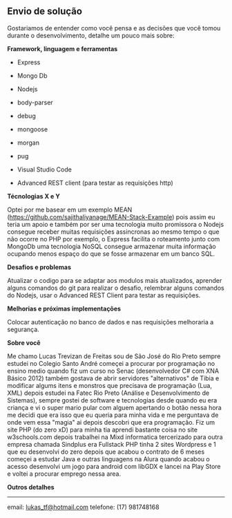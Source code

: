## Envio de solução

Gostariamos de entender como você pensa e as decisões que você tomou durante o desenvolvimento, detalhe um pouco mais sobre:

**Framework, linguagem e ferramentas**

- Express
- Mongo Db
- Nodejs
- body-parser
- debug
- mongoose
- morgan
- pug

- Visual Studio Code

- Advanced REST client (para testar as requisições http)

**Técnologias X e Y**

Optei por me basear em um exemplo MEAN (https://github.com/sajithaliyanage/MEAN-Stack-Example) pois assim eu teria um apoio e também por ser uma tecnologia muito promissora o Nodejs consegue receber muitas requisições assincronas ao mesmo tempo o que não ocorre no PHP por exemplo, o Express facilita o roteamento junto com MongoDb uma tecnologia NoSQL consegue armazenar muita informação ocupando menos espaço do que se fosse armazenar em um banco SQL.

**Desafios e problemas**

Atualizar o codigo para se adaptar aos modulos mais atualizados, aprender alguns comandos do git para realizar o desafio, relembrar alguns comandos do Nodejs, usar o Advanced REST Client para testar as requisições.

**Melhorias e próximas implementações**

Colocar autenticação no banco de dados e nas requisições melhoraria a segurança.

**Sobre você**

Me chamo Lucas Trevizan de Freitas sou de São José do Rio Preto sempre estudei no Colegio Santo André começei a procurar por programação no ensino medio quando fiz um curso no Senac (desenvolvedor C# com XNA Básico 2012) também gostava de abrir servidores "alternativos" de Tibia e modificar algums itens e monstros que precisava de programação (Lua, XML) depois estudei na Fatec Rio Preto (Análise e Desenvolvimento de Sistemas), sempre gostei de software e tecnologias desde quando eu era criança e vi o super mario pular com alguem apertando o botão nessa hora me decidi que era isso que eu queria para minha vida e me perguntava de onde vem essa "magia" ai depois descobri que era programação. Fiz um site PHP (do zero xD) para minha tia aprendi bastante coisa no site w3schools.com depois trabalhei na Mixd informatica tercerizado para outra empresa chamada Sindplus era Fullstack PHP tinha 2 sites Wordpress e 1 que eu desenvolvi do zero depois que acabou o contrato de 6 meses começei a estudar Java e outras linguagens na Alura quando acabou o acesso desenvolvi um jogo para android com libGDX e lancei na Play Store e voltei a procurar emprego nessa area.


**Outros detalhes**

---
email: lukas_tf@hotmail.com
telefone: (17) 981748168



